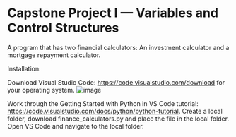 # Capstone Project I — Variables and Control Structures

A program that has two financial calculators: An investment calculator and a mortgage repayment calculator.

Installation: 

Download Visual Studio Code: https://code.visualstudio.com/download for your operating system. 
![image](https://github.com/jeffbarnfield/finalCapstone/assets/121809556/aacac4ba-b2d9-45f5-a09e-7589d67463c9)

Work through the Getting Started with Python in VS Code tutorial: https://code.visualstudio.com/docs/python/python-tutorial.
Create a local folder, download finance_calculators.py and place the file in the local folder. Open VS Code and navigate to the local folder.
